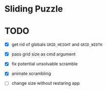 # Sliding Puzzle

# TODO

 - [x] get rid of globals `GRID_HEIGHT` and `GRID_WIDTH`
 - [x] pass grid size as cmd argument
 - [x] fix potential unsolvable scramble
 - [x] animate scrambling
 - [ ] change size without restaring app
 